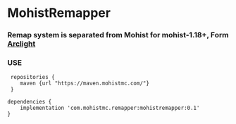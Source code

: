 # MohistRemapper

### Remap system is separated from Mohist for mohist-1.18+, Form [**Arclight**](https://github.com/IzzelAliz/Arclight.git)


### USE
```
 repositories {
    maven {url "https://maven.mohistmc.com/"}
 }

dependencies {
    implementation 'com.mohistmc.remapper:mohistremapper:0.1'
}
```